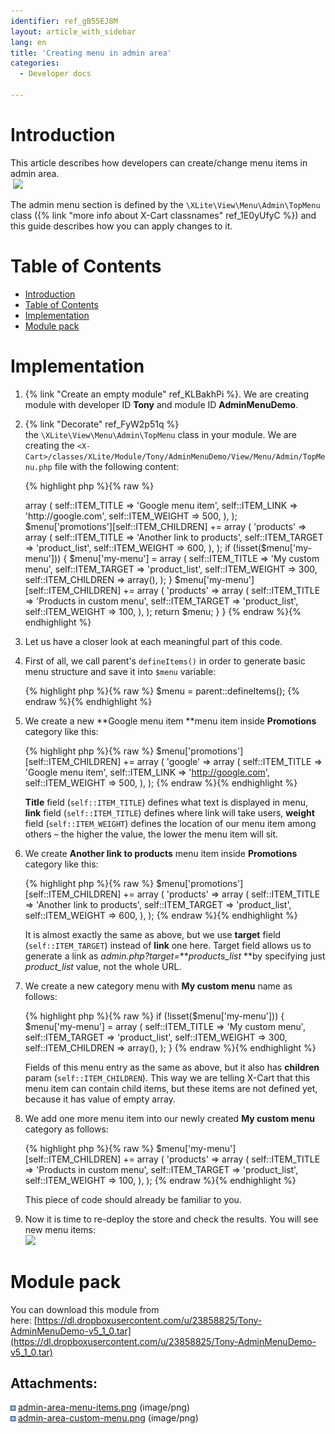 ```yaml
---
identifier: ref_gB55EJ8M
layout: article_with_sidebar
lang: en
title: 'Creating menu in admin area'
categories:
  - Developer docs

---
```



# Introduction

This article describes how developers can create/change menu items in admin area.  
 ![]({{site.baseurl}}/attachments/8225143/8356087.png)

The admin menu section is defined by the `\XLite\View\Menu\Admin\TopMenu` class ({% link "more info about X-Cart classnames" ref_1E0yUfyC %}) and this guide describes how you can apply changes to it.

# Table of Contents

*   [Introduction](#introduction)
*   [Table of Contents](#table-of-contents)
*   [Implementation](#implementation)
*   [Module pack](#module-pack)

# Implementation

1.  {% link "Create an empty module" ref_KLBakhPi %}. We are creating module with developer ID **Tony** and module ID **AdminMenuDemo**.
2.  {% link "Decorate" ref_FyW2p51q %} the `\XLite\View\Menu\Admin\TopMenu` class in your module. We are creating the `<X-Cart>/classes/XLite/Module/Tony/AdminMenuDemo/View/Menu/Admin/TopMenu.php` file with the following content:

    {% highlight php %}{% raw %}
    <?php
    // vim: set ts=4 sw=4 sts=4 et:

    namespace XLite\Module\Tony\AdminMenuDemo\View\Menu\Admin;

    abstract class TopMenu extends \XLite\View\Menu\Admin\TopMenu implements \XLite\Base\IDecorator
    {
    	protected function defineItems() 
    	{
    		$menu = parent::defineItems();

    		$menu['promotions'][self::ITEM_CHILDREN] += array (
    			'google' => array (
    			    self::ITEM_TITLE	=> 'Google menu item',
                    self::ITEM_LINK   	=> 'http://google.com',
                    self::ITEM_WEIGHT   => 500,
                    ),
    			);

    		$menu['promotions'][self::ITEM_CHILDREN] += array (
    			'products' => array (
    			    self::ITEM_TITLE	=> 'Another link to products',
                    self::ITEM_TARGET   => 'product_list',
                    self::ITEM_WEIGHT   => 600,
                	),
    			);

    		if (!isset($menu['my-menu'])) {
    			$menu['my-menu'] = array (
    				self::ITEM_TITLE 	=> 'My custom menu',
    				self::ITEM_TARGET 	=> 'product_list',
    				self::ITEM_WEIGHT 	=> 300,
    				self::ITEM_CHILDREN => array(),
    			);
    		}

    		$menu['my-menu'][self::ITEM_CHILDREN] += array (
    			'products' => array (
    				self::ITEM_TITLE 	=> 'Products in custom menu',
    				self::ITEM_TARGET 	=> 'product_list',
    				self::ITEM_WEIGHT 	=> 100,
    				),
    			);

    		return $menu;
    	}
    }
    {% endraw %}{% endhighlight %}
3.  Let us have a closer look at each meaningful part of this code.
4.  First of all, we call parent's `defineItems()` in order to generate basic menu structure and save it into `$menu` variable: 

    {% highlight php %}{% raw %}
    $menu = parent::defineItems();
    {% endraw %}{% endhighlight %}
5.  We create a new **Google menu item **menu item inside **Promotions** category like this:

    {% highlight php %}{% raw %}
    		$menu['promotions'][self::ITEM_CHILDREN] += array (
    			'google' => array (
    			    self::ITEM_TITLE	=> 'Google menu item',
                    self::ITEM_LINK   	=> 'http://google.com',
                    self::ITEM_WEIGHT   => 500,
                    ),
    			);
    {% endraw %}{% endhighlight %}

    **Title** field (`self::ITEM_TITLE`) defines what text is displayed in menu, **link** field (`self::ITEM_TITLE`) defines where link will take users, **weight** field (`self::ITEM_WEIGHT`) defines the location of our menu item among others – the higher the value, the lower the menu item will sit.

6.  We create **Another link to products** menu item inside **Promotions** category like this: 

    {% highlight php %}{% raw %}
    		$menu['promotions'][self::ITEM_CHILDREN] += array (
    			'products' => array (
    			    self::ITEM_TITLE	=> 'Another link to products',
                    self::ITEM_TARGET   => 'product_list',
                    self::ITEM_WEIGHT   => 600,
                	),
    			);
    {% endraw %}{% endhighlight %}

    It is almost exactly the same as above, but we use **target** field (`self::ITEM_TARGET`) instead of **link** one here. Target field allows us to generate a link as _admin.php?target=_**_products_list_ **by specifying just _product_list_ value, not the whole URL.

7.  We create a new category menu with **My custom menu** name as follows: 

    {% highlight php %}{% raw %}
    		if (!isset($menu['my-menu'])) {
    			$menu['my-menu'] = array (
    				self::ITEM_TITLE 	=> 'My custom menu',
    				self::ITEM_TARGET 	=> 'product_list',
    				self::ITEM_WEIGHT 	=> 300,
    				self::ITEM_CHILDREN => array(),
    			);
    		}
    {% endraw %}{% endhighlight %}

    Fields of this menu entry as the same as above, but it also has **children** param (`self::ITEM_CHILDREN`). This way we are telling X-Cart that this menu item can contain child items, but these items are not defined yet, because it has value of empty array.

8.  We add one more menu item into our newly created **My custom menu** category as follows: 

    {% highlight php %}{% raw %}
    		$menu['my-menu'][self::ITEM_CHILDREN] += array (
    			'products' => array (
    				self::ITEM_TITLE 	=> 'Products in custom menu',
    				self::ITEM_TARGET 	=> 'product_list',
    				self::ITEM_WEIGHT 	=> 100,
    				),
    			);
    {% endraw %}{% endhighlight %}

    This piece of code should already be familiar to you.

9.  Now it is time to re-deploy the store and check the results. You will see new menu items:  
    ![]({{site.baseurl}}/attachments/8225143/8356088.png)

# Module pack

You can download this module from here: [https://dl.dropboxusercontent.com/u/23858825/Tony-AdminMenuDemo-v5_1_0.tar](https://dl.dropboxusercontent.com/u/23858825/Tony-AdminMenuDemo-v5_1_0.tar)

## Attachments:

![](images/icons/bullet_blue.gif) [admin-area-menu-items.png]({{site.baseurl}}/attachments/8225143/8356087.png) (image/png)  
![](images/icons/bullet_blue.gif) [admin-area-custom-menu.png]({{site.baseurl}}/attachments/8225143/8356088.png) (image/png)